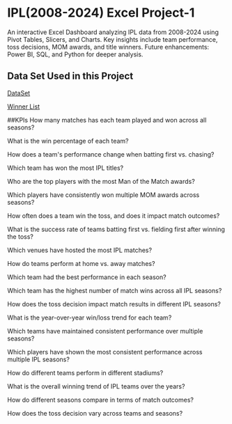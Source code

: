 # IPL(2008-2024) Excel Project-1 
An interactive Excel Dashboard analyzing IPL data from 2008-2024 using Pivot Tables, Slicers, and Charts. Key insights include team performance, toss decisions, MOM awards, and title winners. Future enhancements: Power BI, SQL, and Python for deeper analysis.

## Data Set Used in this Project 
<a href="https://www.kaggle.com/datasets/patrickb1912/ipl-complete-dataset-20082020?select=matches.csv"> DataSet </a>

<a href="https://www.careerpower.in/ipl-winners-list.html"> Winner List </a>

##KPIs
How many matches has each team played and won across all seasons?

What is the win percentage of each team?

How does a team's performance change when batting first vs. chasing?

Which team has won the most IPL titles?

Who are the top players with the most Man of the Match awards?

Which players have consistently won multiple MOM awards across seasons?

How often does a team win the toss, and does it impact match outcomes?

What is the success rate of teams batting first vs. fielding first after winning the toss?

Which venues have hosted the most IPL matches?

How do teams perform at home vs. away matches?

Which team had the best performance in each season?

Which team has the highest number of match wins across all IPL seasons?

How does the toss decision impact match results in different IPL seasons?

What is the year-over-year win/loss trend for each team?

Which teams have maintained consistent performance over multiple seasons?

Which players have shown the most consistent performance across multiple IPL seasons?

How do different teams perform in different stadiums?

What is the overall winning trend of IPL teams over the years?

How do different seasons compare in terms of match outcomes?

How does the toss decision vary across teams and seasons?
